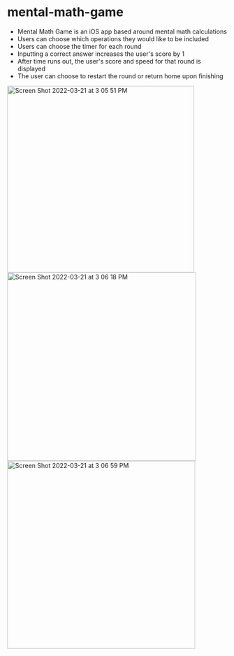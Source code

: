 # mental-math-game
- Mental Math Game is an iOS app based around mental math calculations
- Users can choose which operations they would like to be included
- Users can choose the timer for each round
- Inputting a correct answer increases the user's score by 1
- After time runs out, the user's score and speed for that round is displayed
- The user can choose to restart the round or return home upon finishing
<img width="427" alt="Screen Shot 2022-03-21 at 3 05 51 PM" src="https://user-images.githubusercontent.com/95658747/159371532-a25734a4-43bb-45bb-b4a1-2ea2f54e4b6c.png">
<img width="432" alt="Screen Shot 2022-03-21 at 3 06 18 PM" src="https://user-images.githubusercontent.com/95658747/159371533-af252a25-464d-4484-b927-972d63d6e804.png">
<img width="430" alt="Screen Shot 2022-03-21 at 3 06 59 PM" src="https://user-images.githubusercontent.com/95658747/159371534-01c09ed0-82d5-4b51-b6e3-0175a41116f3.png">
